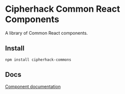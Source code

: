 # Cipherhack Common React Components

A library of Common React components.

## Install
```
npm install cipherhack-commons
```

## Docs
[Component documentation](https://rishabhgupta.github.io/ps-react-rg/)

